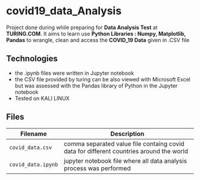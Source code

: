# covid19_data_Analysis

Project done during while preparing for **Data Analysis Test** at **TURING.COM**. It aims to learn use **Python Libraries : Numpy, Matplotlib, Pandas** to wrangle, clean and access
the **COVID_19 Data** given in .CSV file 

## Technologies
* the .ipynb files were written in Jupyter notebook 
* the CSV file provided by turing can be also viewed with Microsoft Excel but was assessed with the Pandas library of Python in the Jupyter notebook
* Tested on KALI LINUX

## Files
| Filename | Description |
| -------- | ----------- |
| `covid_data.csv` | comma separated value file containg covid data for different countries around the world |
| `covid_data.ipynb` | jupyter notebook file where all data analysis process was performed |

